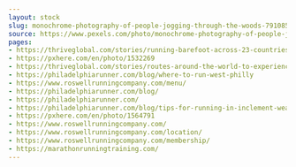 ```yaml
---
layout: stock
slug: monochrome-photography-of-people-jogging-through-the-woods-791085
source: https://www.pexels.com/photo/monochrome-photography-of-people-jogging-through-the-woods-791085/
pages:
- https://thriveglobal.com/stories/running-barefoot-across-23-countries-in-africa-in-the-name-of-love-unity/
- https://pxhere.com/en/photo/1532269
- https://thriveglobal.com/stories/routes-around-the-world-to-experience-best-running/
- https://philadelphiarunner.com/blog/where-to-run-west-philly
- https://www.roswellrunningcompany.com/menu/
- https://philadelphiarunner.com/blog/
- https://philadelphiarunner.com/
- https://philadelphiarunner.com/blog/tips-for-running-in-inclement-weather
- https://pxhere.com/en/photo/1564791
- https://www.roswellrunningcompany.com/
- https://www.roswellrunningcompany.com/location/
- https://www.roswellrunningcompany.com/membership/
- https://marathonrunningtraining.com/
---
```

